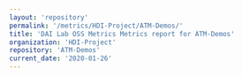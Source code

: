 ```yaml
---
layout: 'repository'
permalink: '/metrics/HDI-Project/ATM-Demos/'
title: 'DAI Lab OSS Metrics Metrics report for ATM-Demos'
organization: 'HDI-Project'
repository: 'ATM-Demos'
current_date: '2020-01-26'
---
```

